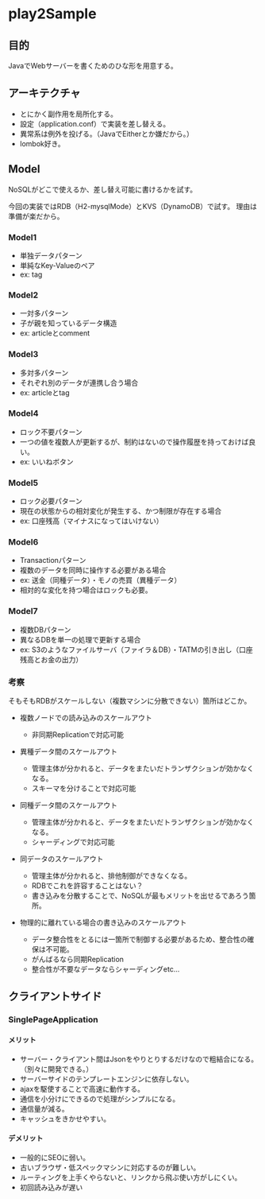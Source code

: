 # play2Sample

## 目的

JavaでWebサーバーを書くためのひな形を用意する。

## アーキテクチャ

- とにかく副作用を局所化する。
- 設定（application.conf）で実装を差し替える。
- 異常系は例外を投げる。（JavaでEitherとか嫌だから。）
- lombok好き。

## Model

NoSQLがどこで使えるか、差し替え可能に書けるかを試す。

今回の実装ではRDB（H2-mysqlMode）とKVS（DynamoDB）で試す。
理由は準備が楽だから。

### Model1

- 単独データパターン
- 単純なKey-Valueのペア
- ex: tag 

### Model2

- 一対多パターン
- 子が親を知っているデータ構造
- ex: articleとcomment

### Model3

- 多対多パターン
- それぞれ別のデータが連携し合う場合
- ex: articleとtag

### Model4

- ロック不要パターン
- 一つの値を複数人が更新するが、制約はないので操作履歴を持っておけば良い。
- ex: いいねボタン

### Model5

- ロック必要パターン
- 現在の状態からの相対変化が発生する、かつ制限が存在する場合
- ex: 口座残高（マイナスになってはいけない）

### Model6

- Transactionパターン
- 複数のデータを同時に操作する必要がある場合
- ex: 送金（同種データ）・モノの売買（異種データ）
- 相対的な変化を持つ場合はロックも必要。

### Model7

- 複数DBパターン
- 異なるDBを単一の処理で更新する場合
- ex: S3のようなファイルサーバ（ファイラ＆DB）・TATMの引き出し（口座残高とお金の出力）

### 考察

そもそもRDBがスケールしない（複数マシンに分散できない）箇所はどこか。

- 複数ノードでの読み込みのスケールアウト
  - 非同期Replicationで対応可能

- 異種データ間のスケールアウト
  - 管理主体が分かれると、データをまたいだトランザクションが効かなくなる。
  - スキーマを分けることで対応可能

- 同種データ間のスケールアウト
  - 管理主体が分かれると、データをまたいだトランザクションが効かなくなる。
  - シャーディングで対応可能

- 同データのスケールアウト
  - 管理主体が分かれると、排他制御ができなくなる。
  - RDBでこれを許容することはない？
  - 書き込みを分散することで、NoSQLが最もメリットを出せるであろう箇所。

- 物理的に離れている場合の書き込みのスケールアウト
  - データ整合性をとるには一箇所で制御する必要があるため、整合性の確保は不可能。
  - がんばるなら同期Replication
  - 整合性が不要なデータならシャーディングetc...

## クライアントサイド

### SinglePageApplication

#### メリット

- サーバー・クライアント間はJsonをやりとりするだけなので粗結合になる。（別々に開発できる。）
- サーバーサイドのテンプレートエンジンに依存しない。
- ajaxを駆使することで高速に動作する。
- 通信を小分けにできるので処理がシンプルになる。
- 通信量が減る。
- キャッシュをきかせやすい。


#### デメリット

- 一般的にSEOに弱い。
- 古いブラウザ・低スペックマシンに対応するのが難しい。
- ルーティングを上手くやらないと、リンクから飛ぶ使い方がしにくい。
- 初回読み込みが遅い
